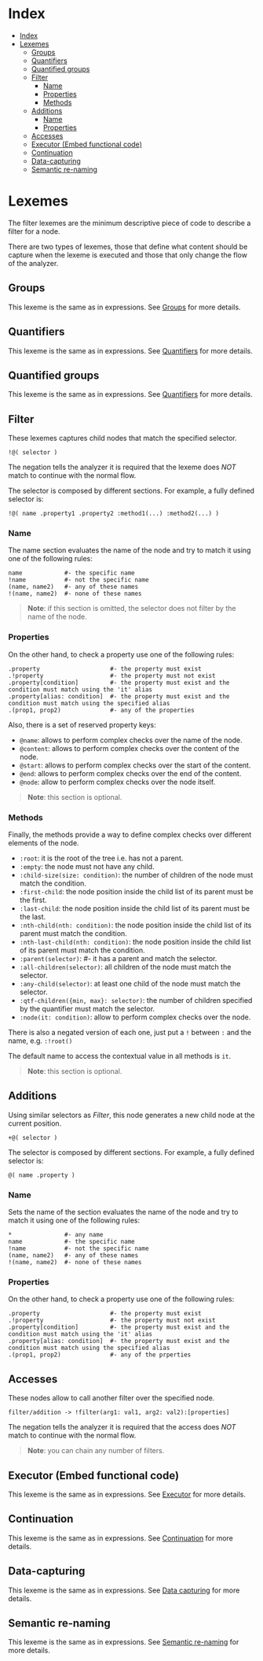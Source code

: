 
# Index

- [Index](#Index)
- [Lexemes](#Lexemes)
  - [Groups](#Groups)
  - [Quantifiers](#Quantifiers)
  - [Quantified groups](#Quantified-groups)
  - [Filter](#Filter)
    - [Name](#Name)
    - [Properties](#Properties)
    - [Methods](#Methods)
  - [Additions](#Additions)
    - [Name](#Name-1)
    - [Properties](#Properties-1)
  - [Accesses](#Accesses)
  - [Executor (Embed functional code)](#Executor-Embed-functional-code)
  - [Continuation](#Continuation)
  - [Data-capturing](#Data-capturing)
  - [Semantic re-naming](#Semantic-re-naming)

# Lexemes

The filter lexemes are the minimum descriptive piece of code to describe a filter for a node.

There are two types of lexemes, those that define what content should be capture when the lexeme is executed and those that only change the flow of the analyzer.

## Groups

This lexeme is the same as in expressions. See [Groups](../expressions/lexemes.md#Groups) for more details.

## Quantifiers

This lexeme is the same as in expressions. See [Quantifiers](../expressions/lexemes.md#Quantifiers) for more details.

## Quantified groups

This lexeme is the same as in expressions. See [Quantifiers](../expressions/lexemes.md#Quantified-groups) for more details.

## Filter

These lexemes captures child nodes that match the specified selector.

```lexem
!@( selector )
```

The negation tells the analyzer it is required that the lexeme does _NOT_ match to continue with the normal flow.

The selector is composed by different sections. For example, a fully defined selector is:

```lexem
!@( name .property1 .property2 :method1(...) :method2(...) )
```

### Name

The name section evaluates the name of the node and try to match it using one of the following rules:

```lexem
name            #- the specific name
!name           #- not the specific name
(name, name2)   #- any of these names
!(name, name2)  #- none of these names
```

> **Note**: if this section is omitted, the selector does not filter by the name of the node.

### Properties

On the other hand, to check a property use one of the following rules:

```lexem
.property                    #- the property must exist
.!property                   #- the property must not exist
.property[condition]         #- the property must exist and the condition must match using the 'it' alias
.property[alias: condition]  #- the property must exist and the condition must match using the specified alias
.(prop1, prop2)              #- any of the properties
```

Also, there is a set of reserved property keys:

- `@name`: allows to perform complex checks over the name of the node.
- `@content`: allows to perform complex checks over the content of the node.
- `@start`: allows to perform complex checks over the start of the content.
- `@end`: allows to perform complex checks over the end of the content.
- `@node`: allow to perform complex checks over the node itself.

> **Note**: this section is optional.

### Methods

Finally, the methods provide a way to define complex checks over different elements of the node.

- `:root`: it is the root of the tree i.e. has not a parent.
- `:empty`: the node must not have any child.
- `:child-size(size: condition)`: the number of children of the node must match the condition.
- `:first-child`: the node position inside the child list of its parent must be the first.
- `:last-child`: the node position inside the child list of its parent must be the last.
- `:nth-child(nth: condition)`: the node position inside the child list of its parent must match the condition.
- `:nth-last-child(nth: condition)`: the node position inside the child list of its parent must match the condition.
- `:parent(selector)`:  #- it has a parent and match the selector.
- `:all-children(selector)`: all children of the node must match the selector.
- `:any-child(selector)`: at least one child of the node must match the selector.
- `:qtf-children({min, max}: selector)`: the number of children specified by the quantifier must match the selector.
- `:node(it: condition)`: allow to perform complex checks over the node.

There is also a negated version of each one, just put a `!` between `:` and the name, e.g. `:!root()`

The default name to access the contextual value in all methods is `it`.

> **Note**: this section is optional.

## Additions

Using similar selectors as _Filter_, this node generates a new child node at the current position.

```lexem
+@( selector )
```

The selector is composed by different sections. For example, a fully defined selector is:

```lexem
@( name .property )
```

### Name

Sets the name of the section evaluates the name of the node and try to match it using one of the following rules:

```lexem
*               #- any name
name            #- the specific name
!name           #- not the specific name
(name, name2)   #- any of these names
!(name, name2)  #- none of these names
```

### Properties

On the other hand, to check a property use one of the following rules:

```lexem
.property                    #- the property must exist
.!property                   #- the property must not exist
.property[condition]         #- the property must exist and the condition must match using the 'it' alias
.property[alias: condition]  #- the property must exist and the condition must match using the specified alias
.(prop1, prop2)              #- any of the prperties
```

## Accesses

These nodes allow to call another filter over the specified node.

```lexem
filter/addition -> !filter(arg1: val1, arg2: val2):[properties]
```

The negation tells the analyzer it is required that the access does _NOT_ match to continue with the normal flow.

> **Note**: you can chain any number of filters.

## Executor (Embed functional code)

This lexeme is the same as in expressions. See [Executor](../expressions/lexemes.md#Executor-Embed-functional-code) for more details.

## Continuation

This lexeme is the same as in expressions. See [Continuation](../expressions/lexemes.md#Continuation) for more details.

## Data-capturing

This lexeme is the same as in expressions. See [Data capturing](../expressions/lexemes.md#Data-capturing) for more details.

## Semantic re-naming

This lexeme is the same as in expressions. See [Semantic re-naming](../expressions/lexemes.md#Semantic-re-naming) for more details.